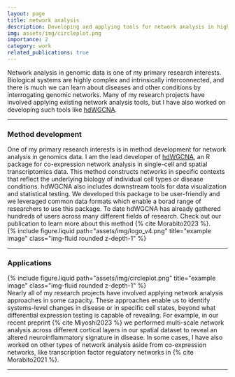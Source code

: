 ```yaml
---
layout: page
title: network analysis
description: Developing and applying tools for network analysis in high-dimensional -omics data.  
img: assets/img/circleplot.png
importance: 2
category: work
related_publications: true
---
```


Network analysis in genomic data is one of my primary research interests. Biological systems are highly complex and intrinsically interconnected, and there is much we can learn about diseases and other conditions by interrogating genomic networks. Many of my research projects have involved applying existing network analysis tools, but I have also worked on developing such tools like [hdWGCNA](https://smorabit.github.io/hdWGCNA/).

***

### Method development

<div class="row justify-content-sm-center">
    <div class="col-sm-8 mt-3 mt-md-0">
One of my primary research interests is in method development for network analysis in genomics data. I am the lead developer of <a href="https://github.com/smorabit/hdWGCNA">hdWGCNA</a>, an R package for co-expression network analysis in single-cell and spatial transcriptomics data. This method constructs networks in specific contexts that reflect the underlying biology of individual cell types or disease conditions. hdWGCNA also includes downstream tools for data visualization and statistical testing. We developed this package to be user-friendly and we leveraged common data formats which enable a borad range of researchers to use this package. To date hdWGCNA has already gathered hundreds of users across many different fields of research. Check out our publication to learn more about this method {% cite Morabito2023 %}.
    </div>
    <div class="col-sm-4 mt-3 mt-md-0">
        {% include figure.liquid path="assets/img/logo_v4.png" title="example image" class="img-fluid rounded z-depth-1" %}
    </div>
</div>

***

### Applications

<div class="row justify-content-sm-center">
  <div class="col-sm-4 mt-3 mt-md-0">
        {% include figure.liquid path="assets/img/circleplot.png" title="example image" class="img-fluid rounded z-depth-1" %}
    </div>
    <div class="col-sm-8 mt-3 mt-md-0">  
Nearly all of my research projects have involved applying network analysis approaches in some capacity. These approaches enable us to identify systems-level changes in disease or in specific cell states, beyond what differential expression testing is capable of revealing. For example, in our recent preprint {% cite Miyoshi2023 %} we performed multi-scale network analysis across different cortical layers in our spatial dataset to reveal an altered neuroinflammatory signature in disease. In some cases, I have also worked on other types of network analysis aside from co-expression networks, like transcription factor regulatory networks in {% cite Morabito2021 %}. 
    </div>
</div>

***
